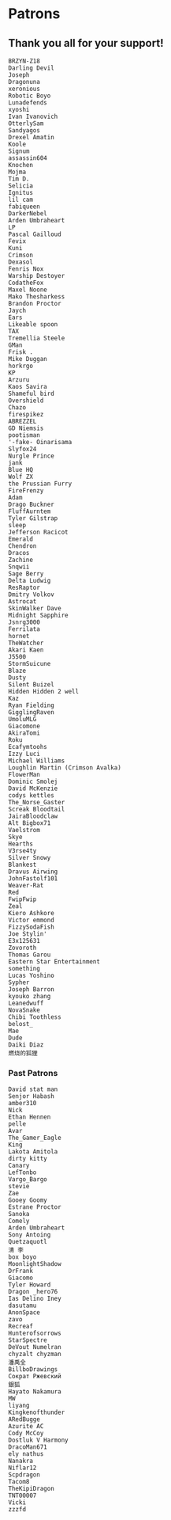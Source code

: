 # Patrons
## Thank you all for your support!
	BRZYN-Z18
	Darling Devil
	Joseph
	Dragonuna
	xeronious
	Robotic Boyo
	Lunadefends
	xyoshi
	Ivan Ivanovich
	OtterlySam
	Sandyagos
	Drexel Amatin
	Koole
	Signum
	assassin604
	Knochen
	Mojma
	Tim D.
	Selicia
	Ignitus
	lil cam
	fabiqueen
	DarkerNebel
	Arden Umbraheart
	LP
	Pascal Gailloud
	Fevix
	Kuni
	Crimson
	Dexasol
	Fenris Nox
	Warship Destoyer
	CodatheFox
	Maxel Noone
	Mako Thesharkess
	Brandon Proctor
	Jaych
	Ears
	Likeable spoon
	TAX
	Tremellia Steele
	GMan
	Frisk .
	Mike Duggan
	horkrgo
	KP
	Arzuru
	Kaos Savira
	Shameful bird
	Overshield
	Chazo
	firespikez
	ABREZZEL
	GD Niemsis
	pootisman
	'-fake- Oinarisama
	Slyfox24
	Nurgle Prince
	jank
	Blue HQ
	Wolf ZX
	the Prussian Furry
	FireFrenzy
	Adam
	Drago Buckner
	FluffAurntem
	Tyler Gilstrap
	sleep
	Jefferson Racicot
	Emerald
	Chendron
	Dracos
	Zachine
	Snqwii
	Sage Berry
	Delta Ludwig
	ResRaptor
	Dmitry Volkov
	Astrocat
	SkinWalker Dave
	Midnight Sapphire
	Jsnrg3000
	Ferrilata
	hornet
	TheWatcher
	Akari Kaen
	J5500
	StormSuicune
	Blaze
	Dusty
	Silent Buizel
	Hidden Hidden 2 well
	Kaz
	Ryan Fielding
	GigglingRaven
	UmoluMLG
	Giacomone
	AkiraTomi
	Roku
	Ecafymtoohs
	Izzy Luci
	Michael Williams
	Loughlin Martin (Crimson Avalka)
	FlowerMan
	Dominic Smolej
	David McKenzie
	codys kettles
	The_Norse_Gaster
	Screak Bloodtail
	JairaBloodclaw
	Alt Bigbox71
	Vaelstrom
	Skye
	Hearths
	V3rse4ty
	Silver Snowy
	Blankest
	Dravus Airwing
	JohnFastolf101
	Weaver-Rat
	Red
	FwipFwip
	Zeal
	Kiero Ashkore
	Victor emmond
	FizzySodaFish
	Joe Stylin'
	E3x125631
	Zovoroth
	Thomas Garou
	Eastern Star Entertainment
	something
	Lucas Yoshino
	Sypher
	Joseph Barron
	kyouko zhang
	Leanedwuff
	NovaSnake
	Chibi Toothless
	belost_
	Mae
	Dude
	Daiki Diaz
	燃烧的狐狸
### Past Patrons
	David stat man
	Senjor Habash
	amber310
	Nick
	Ethan Hennen
	pelle
	Avar
	The_Gamer_Eagle
	King
	Lakota Amitola
	dirty kitty
	Canary
	LefTonbo
	Vargo_Bargo
	stevie
	Zae
	Gooey Goomy
	Estrane Proctor
	Sanoka
	Comely
	Arden Umbraheart
	Sony Antoing
	Quetzaquotl
	清 李
	box boyo
	MoonlightShadow
	DrFrank
	Giacomo
	Tyler Howard
	Dragon _hero76
	Ias Delino Iney
	dasutamu
	AnonSpace
	zavo
	Recreaf
	Hunterofsorrows
	StarSpectre
	DeVout Numelran
	chyzalt chyzman
	潘禹全
	BillboDrawings
	Сократ Ржевский
	銀狐
	Hayato Nakamura
	MW
	liyang
	Kingkenofthunder
	ARedBugge
	Azurite AC
	Cody McCoy
	Dostluk V Harmony
	DracoMan671
	ely nathus
	Nanakra
	Niflar12
	Scpdragon
	Tacom8
	TheKipiDragon
	TNT00007
	Vicki
	zzzfd
